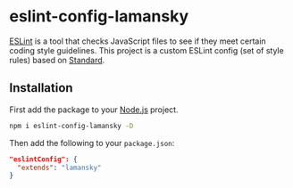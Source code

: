 # eslint-config-lamansky

[ESLint](https://eslint.org/) is a tool that checks JavaScript files to see if they meet certain coding style guidelines. This project is a custom ESLint config (set of style rules) based on [Standard](https://standardjs.com/rules.html).

## Installation

First add the package to your [Node.js](https://nodejs.org/en/) project.

```bash
npm i eslint-config-lamansky -D
```

Then add the following to your `package.json`:

```json
"eslintConfig": {
  "extends": "lamansky"
}
```
